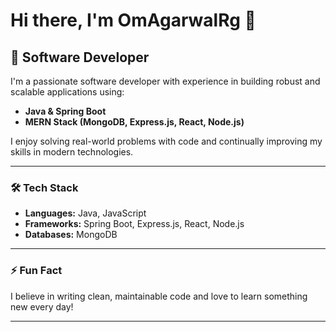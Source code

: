 # Hi there, I'm OmAgarwalRg 👋

## 🚀 Software Developer

I'm a passionate software developer with experience in building robust and scalable applications using:
- **Java & Spring Boot**
- **MERN Stack (MongoDB, Express.js, React, Node.js)**

I enjoy solving real-world problems with code and continually improving my skills in modern technologies.

---

### 🛠️ Tech Stack
- **Languages:** Java, JavaScript
- **Frameworks:** Spring Boot, Express.js, React, Node.js
- **Databases:** MongoDB

---

### ⚡ Fun Fact
I believe in writing clean, maintainable code and love to learn something new every day!

---

<!--
**OmAgarwalRg/OmAgarwalRg** is a ✨ special ✨ repository because its README.md (this file) appears on your GitHub profile.
-->

